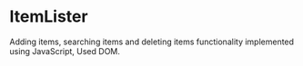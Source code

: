 # ItemLister
Adding items, searching items and deleting items functionality implemented using JavaScript, Used DOM.
